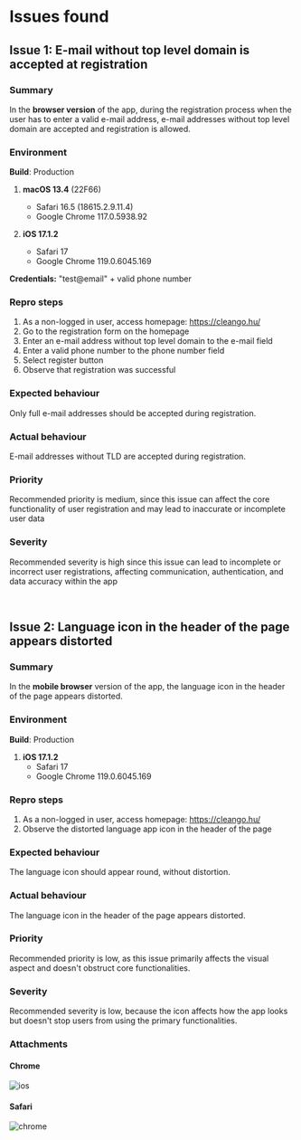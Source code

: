 # Issues found

## Issue 1: E-mail without top level domain is accepted at registration

### Summary

In the **browser version** of the app, during the registration process when the user has to enter a valid e-mail address, e-mail addresses without top level domain are accepted and registration is allowed.

### Environment

**Build**: Production

1. **macOS 13.4** (22F66)
    - Safari 16.5 (18615.2.9.11.4)
    - Google Chrome 117.0.5938.92

1. **iOS 17.1.2**
    - Safari 17
    - Google Chrome 119.0.6045.169

**Credentials:** "test@email" + valid phone number

### Repro steps
1. As a non-logged in user, access homepage: https://cleango.hu/
1. Go to the registration form on the homepage
1. Enter an e-mail address without top level domain to the e-mail field
1. Enter a valid phone number to the phone number field
1. Select register button
1. Observe that registration was successful

### Expected behaviour
Only full e-mail addresses should be accepted during registration.

### Actual behaviour
E-mail addresses without TLD are accepted during registration.

### Priority
Recommended priority is medium, since this issue can affect the core functionality of user registration and may lead to inaccurate or incomplete user data

### Severity
Recommended severity is high since this issue can lead to incomplete or incorrect user registrations, affecting communication, authentication, and data accuracy within the app

&nbsp;
&nbsp;
&nbsp;

## Issue 2: Language icon in the header of the page appears distorted

### Summary

In the **mobile browser** version of the app, the language icon in the header of the page appears distorted.

### Environment

**Build**: Production

1. **iOS 17.1.2**
    - Safari 17
    - Google Chrome 119.0.6045.169


### Repro steps
1. As a non-logged in user, access homepage: https://cleango.hu/
1. Observe the distorted language app icon in the header of the page

### Expected behaviour
The language icon should appear round, without distortion.

### Actual behaviour
The language icon in the header of the page appears distorted.

### Priority
Recommended priority is low, as this issue primarily affects the visual aspect and doesn't obstruct core functionalities.

### Severity
Recommended severity is low, because the icon affects how the app looks but doesn't stop users from using the primary functionalities.

### Attachments

#### Chrome

![ios](/attachments//Issue2_iOS_Chrome.PNG)

#### Safari

![chrome](/attachments/Issue2_iOS_Safari.PNG)
